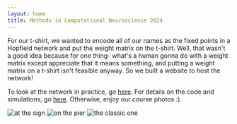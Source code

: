 ```yaml
---
layout: home
title: Methods in Computational Neuroscience 2024
---
```


For our t-shirt, we wanted to encode all of our names as the fixed points in a Hopfield network and put the weight matrix on the t-shirt. Well, that wasn't a good idea because for one thing- what's a human gonna do with a weight matrix except appreciate that it means something, and putting a weight matrix on a t-shirt isn't feasible anyway. So we built a website to host the network!

To look at the network in practice, go [here](/hopfield/). For details on the code and simulations, go [here](/code/). Otherwise, enjoy our course photos :). 

![at the sign](/assets/images/course-photo-sign-1.png)
![on the pier](/assets/images/course-photo-pier-1.png)
![the classic one](/assets/images/course-photo-classic-1.png)


